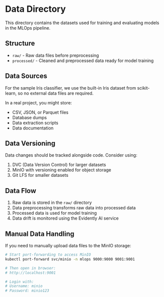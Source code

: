 # Data Directory

This directory contains the datasets used for training and evaluating models in the MLOps pipeline.

## Structure

- `raw/` - Raw data files before preprocessing
- `processed/` - Cleaned and preprocessed data ready for model training

## Data Sources

For the sample Iris classifier, we use the built-in Iris dataset from scikit-learn, so no external data files are required.

In a real project, you might store:

- CSV, JSON, or Parquet files
- Database dumps
- Data extraction scripts
- Data documentation

## Data Versioning

Data changes should be tracked alongside code. Consider using:

1. DVC (Data Version Control) for larger datasets
2. MinIO with versioning enabled for object storage
3. Git LFS for smaller datasets

## Data Flow

1. Raw data is stored in the `raw/` directory
2. Data preprocessing transforms raw data into processed data
3. Processed data is used for model training
4. Data drift is monitored using the Evidently AI service

## Manual Data Handling

If you need to manually upload data files to the MinIO storage:

```bash
# Start port-forwarding to access MinIO
kubectl port-forward svc/minio -n mlops 9000:9000 9001:9001

# Then open in browser:
# http://localhost:9001

# Login with:
# Username: minio
# Password: minio123
``` 